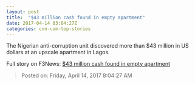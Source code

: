 ```yaml
---
layout: post
title:  "$43 million cash found in empty apartment"
date: 2017-04-14 03:04:27Z
categories: cnn-com-top-stories
---
```


The Nigerian anti-corruption unit discovered more than $43 million in US dollars at an upscale apartment in Lagos.


Full story on F3News: [$43 million cash found in empty apartment](http://www.f3nws.com/n/JXXWqC)

> Posted on: Friday, April 14, 2017 8:04:27 AM
